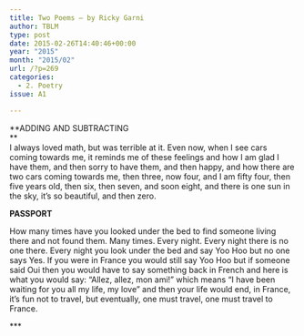 ```yaml
---
title: Two Poems – by Ricky Garni
author: TBLM
type: post
date: 2015-02-26T14:40:46+00:00
year: "2015"
month: "2015/02"
url: /?p=269
categories:
  - 2. Poetry
issue: A1

---
```

**ADDING AND SUBTRACTING  
**  
I always loved math, but was terrible at it. Even now, when I see cars coming towards me, it reminds me of these feelings and how I am glad I have them, and then sorry to have them, and then happy, and how there are two cars coming towards me, then three, now four, and I am fifty four, then five years old, then six, then seven, and soon eight, and there is one sun in the sky, it’s so beautiful, and then zero.

**PASSPORT**

How many times have you looked under the bed to find someone living there and not found them. Many times. Every night. Every night there is no one there. Every night you look under the bed and say Yoo Hoo but no one says Yes. If you were in France you would still say Yoo Hoo but if someone said Oui then you would have to say something back in French and here is what you would say: “Allez, allez, mon ami!” which means “I have been waiting for you all my life, my love” and then your life would end, in France, it’s fun not to travel, but eventually, one must travel, one must travel to France.

\***
